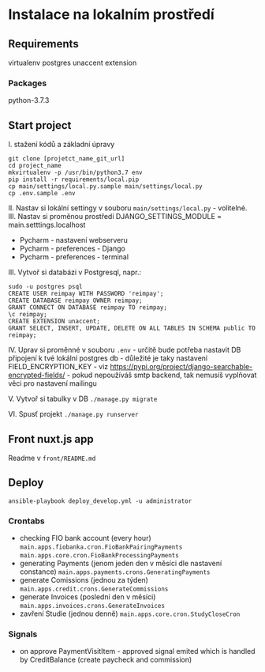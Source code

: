 # Instalace na lokalním prostředí

## Requirements
virtualenv
postgres unaccent extension

### Packages
python-3.7.3  

## Start project
I. stažení kódů a základní úpravy
```
git clone [projetct_name_git_url]
cd project_name
mkvirtualenv -p /usr/bin/python3.7 env
pip install -r requirements/local.pip
cp main/settings/local.py.sample main/settings/local.py
cp .env.sample .env
```    
II. Nastav si lokální settingy v souboru `main/settings/local.py` - volitelné.  
III. Nastav si proměnou prostředí DJANGO_SETTINGS_MODULE = main.setttings.localhost  
 - Pycharm - nastavení webserveru
 - Pycharm - preferences - Django
 - Pycharm - preferences - terminal     

III. Vytvoř si databázi v Postgresql, napr.:
```
sudo -u postgres psql
CREATE USER reimpay WITH PASSWORD 'reimpay';
CREATE DATABASE reimpay OWNER reimpay;
GRANT CONNECT ON DATABASE reimpay TO reimpay;
\c reimpay;
CREATE EXTENSION unaccent;
GRANT SELECT, INSERT, UPDATE, DELETE ON ALL TABLES IN SCHEMA public TO reimpay;
```
IV. Uprav si proměnné v souboru `.env` 
    - určitě bude potřeba nastavit DB připojení k tvé lokální postgres db
    - důležité je taky nastavení FIELD_ENCRYPTION_KEY - viz https://pypi.org/project/django-searchable-encrypted-fields/
    - pokud nepoužíváš smtp backend, tak nemusíš vyplňovat věci pro nastavení mailingu
    
V. Vytvoř si tabulky v DB `./manage.py migrate`

VI. Spusť projekt `./manage.py runserver`

## Front nuxt.js app
Readme v `front/README.md`


## Deploy
```
ansible-playbook deploy_develop.yml -u administrator
```

### Crontabs
- checking FIO bank account (every hour)  
`main.apps.fiobanka.cron.FioBankPairingPayments`
`main.apps.core.cron.FioBankProcessingPayments`
- generating Payments (jenom jeden den v měsíci dle nastavení constance)
`main.apps.payments.crons.GeneratingPayments`
- generate Comissions (jednou za týden)  `main.apps.credit.crons.GenerateCommissions`
- generate Invoices (poslední den v měsíci)  `main.apps.invoices.crons.GenerateInvoices`
- zavření Studie (jednou denně) `main.apps.core.cron.StudyCloseCron`

### Signals
- on approve PaymentVisitItem - approved signal emited which is handled by CreditBalance (create paycheck and commission)
